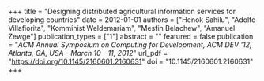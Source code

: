 +++
title = "Designing distributed agricultural information services for developing countries"
date = 2012-01-01
authors = ["Henok Sahilu", "Adolfo Villafiorita", "Komminist Weldemariam", "Mesfin Belachew", "Amanuel Zewge"]
publication_types = ["1"]
abstract = ""
featured = false
publication = "*ACM Annual Symposium on Computing for Development, ACM DEV '12, Atlanta, GA, USA - March 10 - 11, 2012*"
url_pdf = "https://doi.org/10.1145/2160601.2160631"
doi = "10.1145/2160601.2160631"
+++

